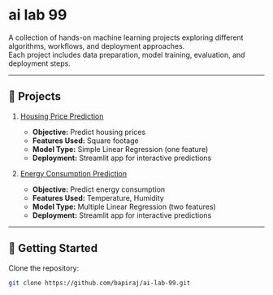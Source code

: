 # ai lab 99

A collection of hands-on machine learning projects exploring different algorithms, workflows, and deployment approaches.  
Each project includes data preparation, model training, evaluation, and deployment steps.

---

## 📂 Projects

1. [Housing Price Prediction](01_housing_price_prediction/)  
   - **Objective:** Predict housing prices  
   - **Features Used:** Square footage  
   - **Model Type:** Simple Linear Regression (one feature)  
   - **Deployment:** Streamlit app for interactive predictions  

2. [Energy Consumption Prediction](02_energy_consumption_prediction/)  
   - **Objective:** Predict energy consumption  
   - **Features Used:** Temperature, Humidity  
   - **Model Type:** Multiple Linear Regression (two features)  
   - **Deployment:** Streamlit app for interactive predictions  

---

## 🚀 Getting Started

Clone the repository:

```bash
git clone https://github.com/bapiraj/ai-lab-99.git
```